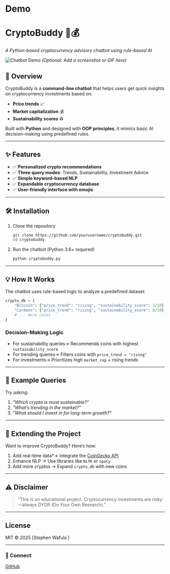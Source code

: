 # Demo
# **CryptoBuddy 🤖💰**
*A Python-based cryptocurrency advisory chatbot using rule-based AI*

![Chatbot Demo](https://github.com/Vosty17/Sreen.jpeg/blob/main/Screenshot_20250526-195400.png ) *(Optional: Add a screenshot or GIF here)*

## 📌 Overview
CryptoBuddy is a **command-line chatbot** that helps users get quick insights on cryptocurrency investments based on:
- **Price trends** 📈
- **Market capitalization** 💰
- **Sustainability scores** ♻️

Built with **Python** and designed with **OOP principles**, it mimics basic AI decision-making using predefined rules.

---

## ✨ Features
- ✅ **Personalized crypto recommendations**
- ✅ **Three query modes**: Trends, Sustainability, Investment Advice
- ✅ **Simple keyword-based NLP**
- ✅ **Expandable cryptocurrency database**
- ✅ **User-friendly interface with emojis**

---

## 🛠️ Installation
1. Clone the repository
   ```bash
   git clone https://github.com/yourusername/cryptobuddy.git
   cd cryptobuddy
   ```

2. Run the chatbot (Python 3.6+ required)
   ```bash
   python cryptobuddy.py
   ```

---

## 💡 How It Works
The chatbot uses rule-based logic to analyze a predefined dataset:
```python
crypto_db = {
    "Bitcoin": {"price_trend": "rising", "sustainability_score": 3/10},
    "Cardano": {"price_trend": "rising", "sustainability_score": 8/10},
    # ... more coins
}
```
### Decision-Making Logic
- For sustainability queries→ Recommends coins with highest `sustainability_score`
- For trending queries→ Filters coins with `price_trend = "rising"`
- For investments→ Prioritizes high `market_cap` + rising trends

---

## 📝 Example Queries
Try asking:
1. *"Which crypto is most sustainable?"*
2. *"What’s trending in the market?"*
3. *"What should I invest in for long-term growth?"*

---

## 🔄 Extending the Project
Want to improve CryptoBuddy? Here’s how:
1. Add real-time data*→ Integrate the [CoinGecko API](https://www.coingecko.com/en/api)
2. Enhance NLP → Use libraries like `NLTK` or `spaCy`
3. Add more cryptos → Expand `crypto_db` with new coins

---

## ⚠️ Disclaimer
>"This is an educational project. Cryptocurrency investments are risky—always DYOR (Do Your Own Research)."

---

## License
MIT © 2025 [Stephen Wafula ]

---

### 🔗 Connect
[GitHub](https://github.com/Vosty@17)

